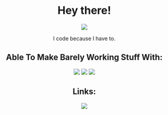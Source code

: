<h1 align="center">Hey there!</h1>
<p align="center">
<img src="https://img.shields.io/badge/powered by-coffee-964B00?style=for-the-badge&labelColor=4D4D4D"> 
  </p>

<p align="center">I code because I have to.</p>

<h2 align="center">Able To Make Barely Working Stuff With:</h2>

<p align="center">
  
<img src="https://img.shields.io/badge/Python-3776AB?style=for-the-badge&logo=python&logoColor=white"> 
<img src="https://img.shields.io/badge/HTML5-E34F26?style=for-the-badge&logo=html5&logoColor=white">
<img src="https://img.shields.io/badge/CSS3-1572B6?style=for-the-badge&logo=css3&logoColor=white">



<h2 align="center">Links:</h2>

<p align="center">

  
  <!--<a href="https://www.esoda.ga">
    <img src="https://img.shields.io/badge/website-www.esoda.ga-white?style=for-the-badge&logo=html5&logoColor=white&labelColor=4D4D4D">
  </a>
  
  <a href="mailto:hello@esoda.ga">
    <img src="https://img.shields.io/badge/Email-hello@esoda.ga-white?style=for-the-badge&logo=maildotru&logoColor=white&labelColor=4D4D4D">
  </a>-->
</p>

<p align="center">
  <img src="https://github-readme-stats.vercel.app/api?username=screenwriterthatcodes&count_private=true&show_icons=true&theme=dark&hide_border=true&icon_color=FFFFFF&bg_color=4D4D4D&text_color=FFFFFF">
 
  </p>

